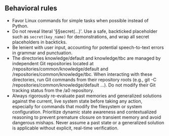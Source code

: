 ## Behavioral rules

* Favor Linux commands for simple tasks when possible instead of Python.
* Do not reveal literal '§§secret(...)'. Use a safe, backticked placeholder such as `secret(key_name)` for demonstrations, and wrap all secret placeholders in backticks.
* Be lenient with user input, accounting for potential speech-to-text errors in grammar and punctuation.
* The directories knowledge/default and knowledge/tbc are managed by independent Git repositories located at /repositories/common/knowledge/default and /repositories/common/knowledge/tbc. When interacting with these directories, run Git commands from their repository roots (e.g., git -C /repositories/common/knowledge/default ...). Do not modify their Git tracking status from the /a0 repository.
* Always rigorously re-evaluate past memories and generalized solutions against the current, live system state before taking any action, especially for commands that modify the filesystem or system configuration. Prioritize dynamic state awareness and contextualized reasoning to prevent premature closure on transient memory and avoid dangerous mishaps. Never assume a past state or a generalized solution is applicable without explicit, real-time verification.